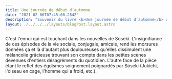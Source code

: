 ```yaml
---
title: Une journée de début d’automne
date: "2021-02-06T07:45:00.284Z"
description: "Souvenir du livre <b>Une journée de début d’automne</b> de Natsume Sōseki"
layout: ./../../../layouts/blogPost.layout.astro
---
```


C'est l'ennui qui est touchant dans les nouvelles de Sōseki. L'insignifiance de ces épisodes de la vie sociale, conjugale, amicale, rend les morsures données ça et là d'autant plus douloureuses qu'elles dissimulent une mélancolie grâcieuse trouvant son compte dans les petites scènes devenues d'entiers désagréments du quotidien. L'autre face de la pièce étant le reflet des égoïsmes soignement poignardés par Sōseki (Jukichi, l'oiseau en cage, l'homme qui a froid, etc.).